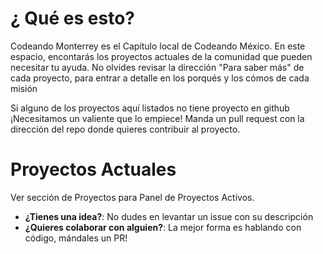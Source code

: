 # ¿ Qué es esto?

Codeando Monterrey es el Capítulo local de Codeando México. En este espacio, encontarás los proyectos actuales de la comunidad que pueden necesitar tu ayuda. No olvides revisar la dirección "Para saber más" de cada proyecto, para entrar a detalle en los porqués y los cómos de cada misión

Si alguno de los proyectos aquí listados no tiene proyecto en github ¡Necesitamos un valiente que lo empiece! Manda un pull request con la dirección del repo donde quieres contribuir al proyecto.

# Proyectos Actuales

Ver sección de Proyectos para Panel de Proyectos Activos.
- **¿Tienes una idea?**: No dudes en levantar un issue con su descripción
- **¿Quieres colaborar con alguien?**: La mejor forma es hablando con código, mándales un PR!

